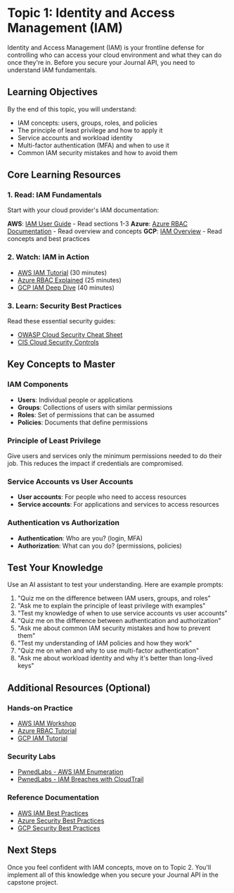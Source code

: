# Topic 1: Identity and Access Management (IAM)

Identity and Access Management (IAM) is your frontline defense for controlling who can access your cloud environment and what they can do once they're in. Before you secure your Journal API, you need to understand IAM fundamentals.

## Learning Objectives

By the end of this topic, you will understand:

- IAM concepts: users, groups, roles, and policies
- The principle of least privilege and how to apply it
- Service accounts and workload identity
- Multi-factor authentication (MFA) and when to use it
- Common IAM security mistakes and how to avoid them

## Core Learning Resources

### 1. Read: IAM Fundamentals
Start with your cloud provider's IAM documentation:

**AWS**: [IAM User Guide](https://docs.aws.amazon.com/IAM/latest/UserGuide/introduction.html) - Read sections 1-3
**Azure**: [Azure RBAC Documentation](https://learn.microsoft.com/en-us/azure/role-based-access-control/overview) - Read overview and concepts
**GCP**: [IAM Overview](https://cloud.google.com/iam/docs/overview) - Read concepts and best practices

### 2. Watch: IAM in Action
- [AWS IAM Tutorial](https://www.youtube.com/watch?v=Ul6FW4UANGc) (30 minutes)
- [Azure RBAC Explained](https://www.youtube.com/watch?v=C7hJ3oGHrhM) (25 minutes)
- [GCP IAM Deep Dive](https://www.youtube.com/watch?v=96HlT4f2AUU) (40 minutes)

### 3. Learn: Security Best Practices
Read these essential security guides:
- [OWASP Cloud Security Cheat Sheet](https://cheatsheetseries.owasp.org/cheatsheets/Cloud_Security_Cheat_Sheet.html)
- [CIS Cloud Security Controls](https://www.cisecurity.org/controls/cloud-security-controls)

## Key Concepts to Master

### IAM Components
- **Users**: Individual people or applications
- **Groups**: Collections of users with similar permissions
- **Roles**: Set of permissions that can be assumed
- **Policies**: Documents that define permissions

### Principle of Least Privilege
Give users and services only the minimum permissions needed to do their job. This reduces the impact if credentials are compromised.

### Service Accounts vs User Accounts
- **User accounts**: For people who need to access resources
- **Service accounts**: For applications and services to access resources

### Authentication vs Authorization
- **Authentication**: Who are you? (login, MFA)
- **Authorization**: What can you do? (permissions, policies)

## Test Your Knowledge

Use an AI assistant to test your understanding. Here are example prompts:

1. "Quiz me on the difference between IAM users, groups, and roles"
2. "Ask me to explain the principle of least privilege with examples"
3. "Test my knowledge of when to use service accounts vs user accounts"
4. "Quiz me on the difference between authentication and authorization"
5. "Ask me about common IAM security mistakes and how to prevent them"
6. "Test my understanding of IAM policies and how they work"
7. "Quiz me on when and why to use multi-factor authentication"
8. "Ask me about workload identity and why it's better than long-lived keys"

## Additional Resources (Optional)

### Hands-on Practice 
- [AWS IAM Workshop](https://catalog.workshops.aws/general-immersionday/en-US/basic-modules/30-iam)
- [Azure RBAC Tutorial](https://learn.microsoft.com/en-us/azure/role-based-access-control/tutorial-role-assignments-user-powershell)
- [GCP IAM Tutorial](https://cloud.google.com/iam/docs/quickstart)

### Security Labs
- [PwnedLabs - AWS IAM Enumeration](https://pwnedlabs.io/labs/intro-to-aws-iam-enumeration)
- [PwnedLabs - IAM Breaches with CloudTrail](https://pwnedlabs.io/labs/identify-iam-breaches-with-cloudtrail-and-athena)

### Reference Documentation
- [AWS IAM Best Practices](https://docs.aws.amazon.com/IAM/latest/UserGuide/best-practices.html)
- [Azure Security Best Practices](https://learn.microsoft.com/en-us/azure/security/fundamentals/best-practices-and-patterns)
- [GCP Security Best Practices](https://cloud.google.com/security/best-practices)

## Next Steps

Once you feel confident with IAM concepts, move on to Topic 2. You'll implement all of this knowledge when you secure your Journal API in the capstone project.

